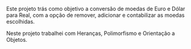 Este projeto trás como objetivo a conversão de moedas de Euro e Dólar para Real, com a opção de remover, adicionar e contabilizar as moedas escolhidas. 


Neste projeto trabalhei com Heranças, Polimorfismo e Orientação a Objetos.
